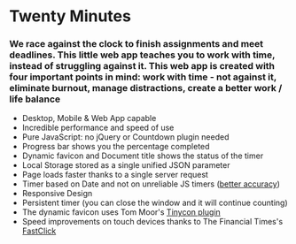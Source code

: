 Twenty Minutes
================

### We race against the clock to finish assignments and meet deadlines. This little web app teaches you to work with time, instead of struggling against it. This web app is created with four important points in mind: work with time - not against it, eliminate burnout, manage distractions, create a better work / life balance

- Desktop, Mobile & Web App capable
- Incredible performance and speed of use
- Pure JavaScript: no jQuery or Countdown plugin needed
- Progress bar shows you the percentage completed
- Dynamic favicon and Document title shows the status of the timer
- Local Storage stored as a single unified JSON parameter
- Page loads faster thanks to a single server request
- Timer based on Date and not on unreliable JS timers (<a href="http://stackoverflow.com/a/6347336/217180">better accuracy</a>)
- Responsive Design
- Persistent timer (you can close the window and it will continue counting)
- The dynamic favicon uses Tom Moor's <a href="https://github.com/tommoor/tinycon">Tinycon plugin</a>
- Speed improvements on touch devices thanks to The Financial Times's <a href="https://github.com/ftlabs/fastclick">FastClick</a>



